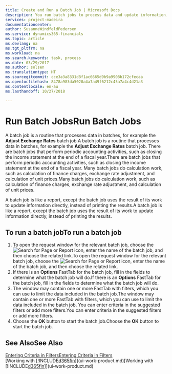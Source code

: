 ```yaml
---
title: Create and Run a Batch Job | Microsoft Docs
description: You run batch jobs to process data and update information, for example, to do periodic accounting activities, or to do calculations.
services: project-madeira
documentationcenter: 
author: SusanneWindfeldPedersen
ms.service: dynamics365-financials
ms.topic: article
ms.devlang: na
ms.tgt_pltfrm: na
ms.workload: na
ms.search.keywords: task, process
ms.date: 03/29/2017
ms.author: solsen
ms.translationtype: HT
ms.sourcegitcommit: cce3a3a8331d8f1ac6665d9b9a9908b172cfecaa
ms.openlocfilehash: 8478a983da5020a4a7a49f6212c45a7a4c4d21a3
ms.contentlocale: en-au
ms.lasthandoff: 10/27/2018

---
```

# <a name="run-batch-jobs"></a><span data-ttu-id="4c5b8-103">Run Batch Jobs</span><span class="sxs-lookup"><span data-stu-id="4c5b8-103">Run Batch Jobs</span></span>
<span data-ttu-id="4c5b8-104">A batch job is a routine that processes data in batches, for example the **Adjust Exchange Rates** batch job.</span><span class="sxs-lookup"><span data-stu-id="4c5b8-104">A batch job is a routine that processes data in batches, for example the **Adjust Exchange Rates** batch job.</span></span> <span data-ttu-id="4c5b8-105">There are batch jobs that perform periodic accounting activities, such as closing the income statement at the end of a fiscal year.</span><span class="sxs-lookup"><span data-stu-id="4c5b8-105">There are batch jobs that perform periodic accounting activities, such as closing the income statement at the end of a fiscal year.</span></span> <span data-ttu-id="4c5b8-106">Many batch jobs do calculation work, such as calculation of finance charges, exchange rate adjustment, and calculation of unit prices.</span><span class="sxs-lookup"><span data-stu-id="4c5b8-106">Many batch jobs do calculation work, such as calculation of finance charges, exchange rate adjustment, and calculation of unit prices.</span></span>

<span data-ttu-id="4c5b8-107">A batch job is like a report, except the batch job uses the result of its work to update information directly, instead of printing the results.</span><span class="sxs-lookup"><span data-stu-id="4c5b8-107">A batch job is like a report, except the batch job uses the result of its work to update information directly, instead of printing the results.</span></span>

## <a name="to-run-a-batch-job"></a><span data-ttu-id="4c5b8-108">To run a batch job</span><span class="sxs-lookup"><span data-stu-id="4c5b8-108">To run a batch job</span></span>
1. <span data-ttu-id="4c5b8-109">To open the request window for the relevant batch job, choose the ![Search for Page or Report](media/ui-search/search_small.png "Search for Page or Report icon") icon, enter the name of the batch job, and then choose the related link.</span><span class="sxs-lookup"><span data-stu-id="4c5b8-109">To open the request window for the relevant batch job, choose the ![Search for Page or Report](media/ui-search/search_small.png "Search for Page or Report icon") icon, enter the name of the batch job, and then choose the related link.</span></span>
2. <span data-ttu-id="4c5b8-110">If there is an **Options** FastTab for the batch job, fill in the fields to determine what the batch job will do.</span><span class="sxs-lookup"><span data-stu-id="4c5b8-110">If there is an **Options** FastTab for the batch job, fill in the fields to determine what the batch job will do.</span></span>
3. <span data-ttu-id="4c5b8-111">The window may contain one or more FastTab with filters, which you can use to limit the data included in the batch job.</span><span class="sxs-lookup"><span data-stu-id="4c5b8-111">The window may contain one or more FastTab with filters, which you can use to limit the data included in the batch job.</span></span> <span data-ttu-id="4c5b8-112">You can enter criteria in the suggested filters or add more filters.</span><span class="sxs-lookup"><span data-stu-id="4c5b8-112">You can enter criteria in the suggested filters or add more filters.</span></span>
4. <span data-ttu-id="4c5b8-113">Choose the **OK** button to start the batch job.</span><span class="sxs-lookup"><span data-stu-id="4c5b8-113">Choose the **OK** button to start the batch job.</span></span>

## <a name="see-also"></a><span data-ttu-id="4c5b8-114">See Also</span><span class="sxs-lookup"><span data-stu-id="4c5b8-114">See Also</span></span>
[<span data-ttu-id="4c5b8-115">Entering Criteria in Filters</span><span class="sxs-lookup"><span data-stu-id="4c5b8-115">Entering Criteria in Filters</span></span>](ui-enter-criteria-filters.md)  
<span data-ttu-id="4c5b8-116">[Working with [!INCLUDE[d365fin](includes/d365fin_md.md)]](ui-work-product.md)</span><span class="sxs-lookup"><span data-stu-id="4c5b8-116">[Working with [!INCLUDE[d365fin](includes/d365fin_md.md)]](ui-work-product.md)</span></span>

